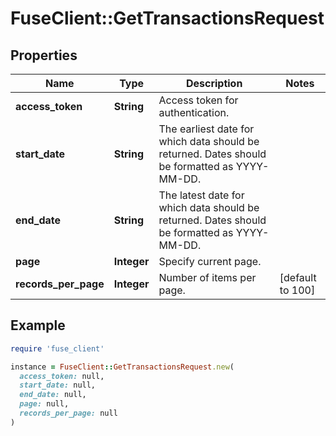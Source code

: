 # FuseClient::GetTransactionsRequest

## Properties

| Name | Type | Description | Notes |
| ---- | ---- | ----------- | ----- |
| **access_token** | **String** | Access token for authentication. |  |
| **start_date** | **String** | The earliest date for which data should be returned. Dates should be formatted as YYYY-MM-DD. |  |
| **end_date** | **String** | The latest date for which data should be returned. Dates should be formatted as YYYY-MM-DD. |  |
| **page** | **Integer** | Specify current page. |  |
| **records_per_page** | **Integer** | Number of items per page. | [default to 100] |

## Example

```ruby
require 'fuse_client'

instance = FuseClient::GetTransactionsRequest.new(
  access_token: null,
  start_date: null,
  end_date: null,
  page: null,
  records_per_page: null
)
```

